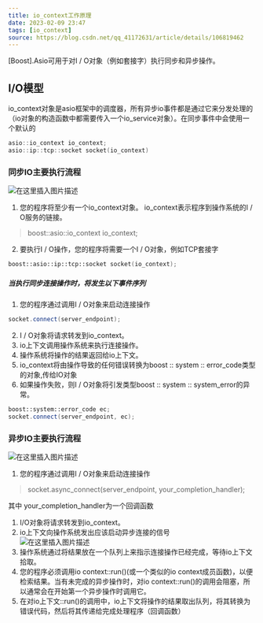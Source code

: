 ```yaml
---
title: io_context工作原理  
date: 2023-02-09 23:47  
tags: [io_context]  
source: https://blog.csdn.net/qq_41172631/article/details/106819462  
---
```


[Boost].Asio可用于对I / O对象（例如套接字）执行同步和异步操作。

## I/O模型

io_context对象是asio框架中的调度器，所有异步io事件都是通过它来分发处理的（io对象的构造函数中都需要传入一个io_service对象）。在同步事件中会使用一个默认的

```cpp
asio::io_context io_context;
asio::ip::tcp::socket socket(io_context)
```

### 同步IO主要执行流程

![在这里插入图片描述](https://img-blog.csdnimg.cn/2020061722140181.png)

1.  您的程序将至少有一个io_context对象。 io_context表示程序到操作系统的I / O服务的链接。

> boost::asio::io_context io_context;

2.  要执行I / O操作，您的程序将需要一个I / O对象，例如TCP套接字

```cpp
boost::asio::ip::tcp::socket socket(io_context);
```

##### 当执行同步连接操作时，将发生以下事件序列

1.  您的程序通过调用I / O对象来启动连接操作

```cpp
socket.connect(server_endpoint);
```

2.  I / O对象将请求转发到io_context。
3.  io上下文调用操作系统来执行连接操作。
4.  操作系统将操作的结果返回给io上下文。
5.  io_context将由操作导致的任何错误转换为boost :: system :: error_code类型的对象,传给IO对象
6.  如果操作失败，则I / O对象将引发类型boost :: system :: system_error的异常。

```cpp
boost::system::error_code ec;  
socket.connect(server_endpoint, ec);
```

### 异步IO主要执行流程

![在这里插入图片描述](https://img-blog.csdnimg.cn/20200617221843793.png?x-oss-process=image/watermark,type_ZmFuZ3poZW5naGVpdGk,shadow_10,text_aHR0cHM6Ly9ibG9nLmNzZG4ubmV0L3FxXzQxMTcyNjMx,size_16,color_FFFFFF,t_70)

1.  您的程序通过调用I / O对象来启动连接操作

> socket.async_connect(server_endpoint, your_completion_handler);

其中 your_completion_handler为一个回调函数

1.  I/O对象将请求转发到io_context。
2.  io上下文向操作系统发出应该启动异步连接的信号  
    ![在这里插入图片描述][fig2]
3.  操作系统通过将结果放在一个队列上来指示连接操作已经完成，等待io上下文拾取。
4.  您的程序必须调用io context::run()(或一个类似的io context成员函数)，以便检索结果。当有未完成的异步操作时，对io context::run()的调用会阻塞，所以通常会在开始第一个异步操作时调用它。
5.  在对io上下文::run()的调用中，io上下文将操作的结果取出队列，将其转换为错误代码，然后将其传递给完成处理程序（回调函数）

[fig2]: https://img-blog.csdnimg.cn/2020061722253167.png?x-oss-process=image/watermark,type_ZmFuZ3poZW5naGVpdGk,shadow_10,text_aHR0cHM6Ly9ibG9nLmNzZG4ubmV0L3FxXzQxMTcyNjMx,size_16,color_FFFFFF,t_70
